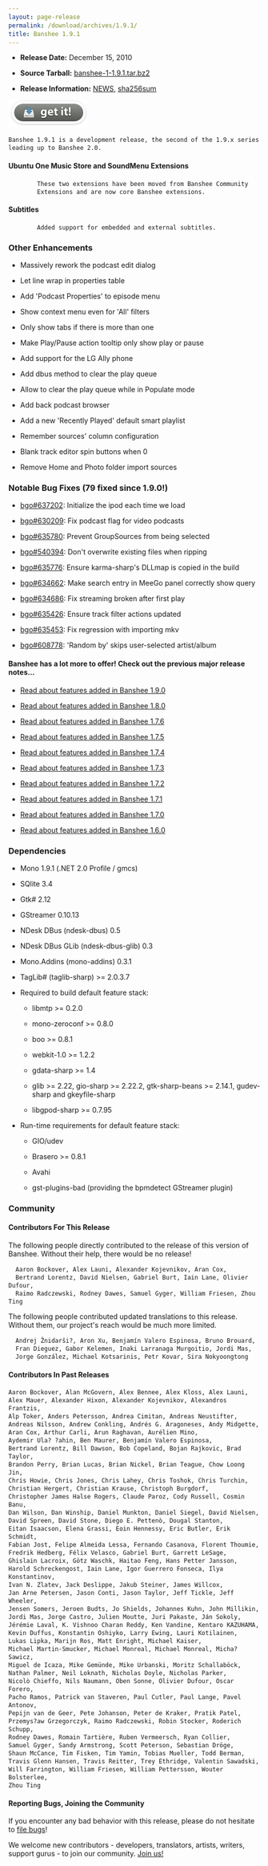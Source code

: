 ```yaml
---
layout: page-release
permalink: /download/archives/1.9.1/
title: Banshee 1.9.1
---
```



	
  * **Release Date:** December 15, 2010

	
  * **Source Tarball:** [banshee-1-1.9.1.tar.bz2](http://download.banshee-project.org/banshee/unstable/1.9.1/banshee-1-1.9.1.tar.bz2)

	
  * **Release Information:**
[NEWS](http://download.banshee-project.org/banshee/unstable/1.9.1/banshee-1-1.9.1.news),
[sha256sum](http://download.banshee-project.org/banshee/unstable/1.9.1/banshee-1-1.9.1.sha256sum)




[![Download Now](/images/download-button.png)](/download)






    
    Banshee 1.9.1 is a development release, the second of the 1.9.x series
    leading up to Banshee 2.0.

    






      

####  Ubuntu One Music Store and SoundMenu Extensions





            These two extensions have been moved from Banshee Community
            Extensions and are now core Banshee extensions.

      




####  Subtitles





            Added support for embedded and external subtitles.

    





### Other Enhancements





    

      
  * Massively rework the podcast edit dialog
      
  * Let line wrap in properties table
      
  * Add 'Podcast Properties' to episode menu
      
  * Show context menu even for 'All' filters
      
  * Only show tabs if there is more than one
      
  * Make Play/Pause action tooltip only show play or pause
      
  * Add support for the LG Ally phone
      
  * Add dbus method to clear the play queue
      
  * Allow to clear the play queue while in Populate mode
      
  * Add back podcast browser
      
  * Add a new 'Recently Played' default smart playlist
      
  * Remember sources' column configuration
      
  * Blank track editor spin buttons when 0
      
  * Remove Home and Photo folder import sources

    




### Notable Bug Fixes (79 fixed since 1.9.0!)





    
      
  * [bgo#637202](http://bugzilla.gnome.org/show_bug.cgi?id=637202): Initialize the ipod each time we load
      
  * [bgo#630209](http://bugzilla.gnome.org/show_bug.cgi?id=630209): Fix podcast flag for video podcasts
      
  * [bgo#635780](http://bugzilla.gnome.org/show_bug.cgi?id=635780): Prevent GroupSources from being selected
      
  * [bgo#540394](http://bugzilla.gnome.org/show_bug.cgi?id=540394): Don't overwrite existing files when ripping
      
  * [bgo#635776](http://bugzilla.gnome.org/show_bug.cgi?id=635776): Ensure karma-sharp's DLLmap is copied in the build
      
  * [bgo#634662](http://bugzilla.gnome.org/show_bug.cgi?id=634662): Make search entry in MeeGo panel correctly show query
      
  * [bgo#634686](http://bugzilla.gnome.org/show_bug.cgi?id=634686): Fix streaming broken after first play
      
  * [bgo#635426](http://bugzilla.gnome.org/show_bug.cgi?id=635426): Ensure track filter actions updated
      
  * [bgo#635453](http://bugzilla.gnome.org/show_bug.cgi?id=635453): Fix regression with importing mkv
      
  * [bgo#608778](http://bugzilla.gnome.org/show_bug.cgi?id=608778): 'Random by' skips user-selected artist/album 






#### Banshee has a lot more to offer! Check out the previous major release notes...





	
  * [Read about features added in Banshee 1.9.0](/download/archives/1.9.0)

	
  * [Read about features added in Banshee 1.8.0](/download/archives/1.8.0)

	
  * [Read about features added in Banshee 1.7.6](/download/archives/1.7.6)

	
  * [Read about features added in Banshee 1.7.5](/download/archives/1.7.5)

	
  * [Read about features added in Banshee 1.7.4](/download/archives/1.7.4)

	
  * [Read about features added in Banshee 1.7.3](/download/archives/1.7.3)

	
  * [Read about features added in Banshee 1.7.2](/download/archives/1.7.2)

	
  * [Read about features added in Banshee 1.7.1](/download/archives/1.7.1)

	
  * [Read about features added in Banshee 1.7.0](/download/archives/1.7.0)

	
  * [Read about features added in Banshee 1.6.0](/download/archives/1.6.0)




### Dependencies





	
  * Mono 1.9.1 (.NET 2.0 Profile / gmcs)

	
  * SQlite 3.4

	
  * Gtk# 2.12

	
  * GStreamer 0.10.13

	
  * NDesk DBus (ndesk-dbus) 0.5

	
  * NDesk DBus GLib (ndesk-dbus-glib) 0.3

	
  * Mono.Addins (mono-addins) 0.3.1

	
  * TagLib# (taglib-sharp) >= 2.0.3.7

	
  * Required to build default feature stack:

	
    * libmtp >= 0.2.0

	
    * mono-zeroconf >= 0.8.0

	
    * boo >= 0.8.1

    
    * webkit-1.0 >= 1.2.2

    
    * gdata-sharp >= 1.4

    
    * glib >= 2.22, gio-sharp >= 2.22.2, gtk-sharp-beans >= 2.14.1, gudev-sharp and gkeyfile-sharp

    
    * libgpod-sharp >= 0.7.95




	
  * Run-time requirements for default feature stack:

	
    * GIO/udev

    
    * Brasero >= 0.8.1

	
    * Avahi

    
    * gst-plugins-bad (providing the bpmdetect GStreamer plugin)







### Community





#### Contributors For This Release


The following people directly contributed to the release of this version of Banshee. Without their help, there would be no release!


> 
    

      Aaron Bockover, Alex Launi, Alexander Kojevnikov, Aran Cox,
      Bertrand Lorentz, David Nielsen, Gabriel Burt, Iain Lane, Olivier Dufour,
      Raimo Radczewski, Rodney Dawes, Samuel Gyger, William Friesen, Zhou Ting

    



The following people contributed updated translations to this release.    Without them, our project's reach would be much more limited.


> 
    

      Andrej Žnidarši?, Aron Xu, Benjamín Valero Espinosa, Bruno Brouard,
      Fran Dieguez, Gabor Kelemen, Inaki Larranaga Murgoitio, Jordi Mas,
      Jorge González, Michael Kotsarinis, Petr Kovar, Sira Nokyoongtong







#### Contributors In Past Releases




> 
    
    Aaron Bockover, Alan McGovern, Alex Bennee, Alex Kloss, Alex Launi,
    Alex Mauer, Alexander Hixon, Alexander Kojevnikov, Alexandros Frantzis,
    Alp Toker, Anders Petersson, Andrea Cimitan, Andreas Neustifter,
    Andreas Nilsson, Andrew Conkling, Andrés G. Aragoneses, Andy Midgette,
    Aran Cox, Arthur Carli, Arun Raghavan, Aurélien Mino,
    Aydemir Ula? ?ahin, Ben Maurer, Benjamín Valero Espinosa,
    Bertrand Lorentz, Bill Dawson, Bob Copeland, Bojan Rajkovic, Brad Taylor,
    Brandon Perry, Brian Lucas, Brian Nickel, Brian Teague, Chow Loong Jin,
    Chris Howie, Chris Jones, Chris Lahey, Chris Toshok, Chris Turchin,
    Christian Hergert, Christian Krause, Christoph Burgdorf,
    Christopher James Halse Rogers, Claude Paroz, Cody Russell, Cosmin Banu,
    Dan Wilson, Dan Winship, Daniel Munkton, Daniel Siegel, David Nielsen,
    David Spreen, David Stone, Diego E. Pettenò, Dougal Stanton,
    Eitan Isaacson, Elena Grassi, Eoin Hennessy, Eric Butler, Erik Schmidt,
    Fabian Jost, Felipe Almeida Lessa, Fernando Casanova, Florent Thoumie,
    Fredrik Hedberg, Félix Velasco, Gabriel Burt, Garrett LeSage,
    Ghislain Lacroix, Götz Waschk, Haitao Feng, Hans Petter Jansson,
    Harold Schreckengost, Iain Lane, Igor Guerrero Fonseca, Ilya Konstantinov,
    Ivan N. Zlatev, Jack Deslippe, Jakub Steiner, James Willcox,
    Jan Arne Petersen, Jason Conti, Jason Taylor, Jeff Tickle, Jeff Wheeler,
    Jensen Somers, Jeroen Budts, Jo Shields, Johannes Kuhn, John Millikin,
    Jordi Mas, Jorge Castro, Julien Moutte, Juri Pakaste, Ján Sokoly,
    Jérémie Laval, K. Vishnoo Charan Reddy, Ken Vandine, Kentaro KAZUHAMA,
    Kevin Duffus, Konstantin Oshiyko, Larry Ewing, Lauri Kotilainen,
    Lukas Lipka, Marijn Ros, Matt Enright, Michael Kaiser,
    Michael Martin-Smucker, Michael Monreal, Michael Monreal, Micha? Sawicz,
    Miguel de Icaza, Mike Gemünde, Mike Urbanski, Moritz Schallaböck,
    Nathan Palmer, Neil Loknath, Nicholas Doyle, Nicholas Parker,
    Nicolò Chieffo, Nils Naumann, Oben Sonne, Olivier Dufour, Oscar Forero,
    Pacho Ramos, Patrick van Staveren, Paul Cutler, Paul Lange, Pavel Antonov,
    Pepijn van de Geer, Pete Johanson, Peter de Kraker, Pratik Patel,
    Przemys?aw Grzegorczyk, Raimo Radczewski, Robin Stocker, Roderich Schupp,
    Rodney Dawes, Romain Tartière, Ruben Vermeersch, Ryan Collier,
    Samuel Gyger, Sandy Armstrong, Scott Peterson, Sebastian Dröge,
    Shaun McCance, Tim Fisken, Tim Yamin, Tobias Mueller, Todd Berman,
    Travis Glenn Hansen, Travis Reitter, Trey Ethridge, Valentin Sawadski,
    Will Farrington, William Friesen, William Pettersson, Wouter Bolsterlee,
    Zhou Ting






#### Reporting Bugs, Joining the Community


If you encounter any bad behavior with this release, please do not hesitate to [file bugs](/contribute/file-bugs/)!

We welcome new contributors - developers, translators, artists, writers, support gurus - to join our community.  [Join us!](/contribute)

